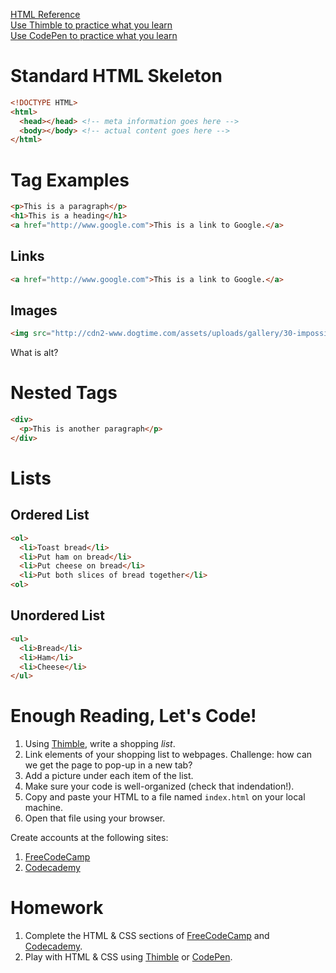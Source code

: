 [HTML Reference](http://www.w3schools.com/tags/default.asp)  
[Use Thimble to practice what you learn](https://thimble.mozilla.org/)  
[Use CodePen to practice what you learn](http://codepen.io)

# Standard HTML Skeleton
```html
<!DOCTYPE HTML>
<html>
  <head></head> <!-- meta information goes here -->
  <body></body> <!-- actual content goes here -->
</html>
```

# Tag Examples
```html
<p>This is a paragraph</p>
<h1>This is a heading</h1>
<a href="http://www.google.com">This is a link to Google.</a>
```

## Links
```html
<a href="http://www.google.com">This is a link to Google.</a>
```

## Images
```html
<img src="http://cdn2-www.dogtime.com/assets/uploads/gallery/30-impossibly-cute-puppies/impossibly-cute-puppy-8.jpg" alt="Cute dog" />
```

What is alt?

# Nested Tags  
```html
<div>
  <p>This is another paragraph</p>
</div>
```

# Lists

## Ordered List
```html
<ol>
  <li>Toast bread</li>
  <li>Put ham on bread</li>
  <li>Put cheese on bread</li>
  <li>Put both slices of bread together</li>
<ol>
```

## Unordered List
```html
<ul>
  <li>Bread</li>
  <li>Ham</li>
  <li>Cheese</li>
</ul>
```

# Enough Reading, Let's Code!
1. Using [Thimble](https://thimble.mozilla.org/), write a shopping *list*.
2. Link elements of your shopping list to webpages. Challenge: how can we get the page to pop-up in a new tab?
3. Add a picture under each item of the list.
4. Make sure your code is well-organized (check that indendation!).
5. Copy and paste your HTML to a file named `index.html` on your local machine.
6. Open that file using your browser.

Create accounts at the following sites:

1. [FreeCodeCamp](http://www.freecodecamp.com/)
2. [Codecademy](https://www.codecademy.com/)

# Homework
1. Complete the HTML & CSS sections of [FreeCodeCamp](http://www.freecodecamp.com/) and [Codecademy](https://www.codecademy.com/learn/learn-html-css).
2. Play with HTML & CSS using [Thimble](https://thimble.mozilla.org/) or [CodePen](http://codepen.io).

